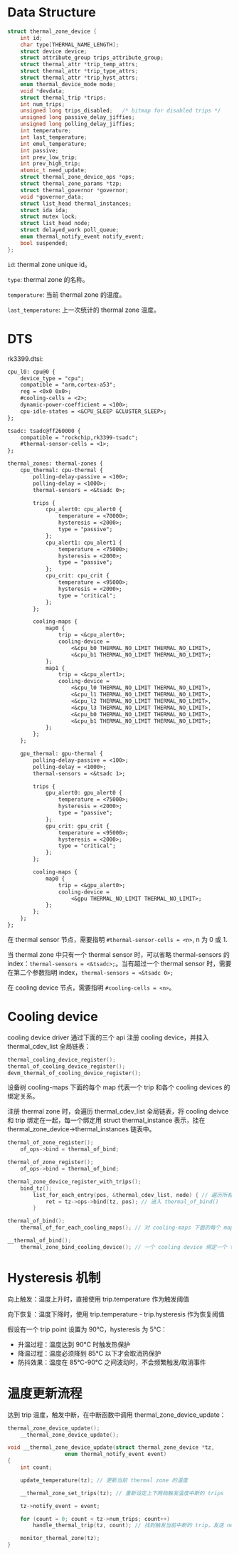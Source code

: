 # Data Structure

```c++
struct thermal_zone_device {
	int id;
	char type[THERMAL_NAME_LENGTH];
	struct device device;
	struct attribute_group trips_attribute_group;
	struct thermal_attr *trip_temp_attrs;
	struct thermal_attr *trip_type_attrs;
	struct thermal_attr *trip_hyst_attrs;
	enum thermal_device_mode mode;
	void *devdata;
	struct thermal_trip *trips;
	int num_trips;
	unsigned long trips_disabled;	/* bitmap for disabled trips */
	unsigned long passive_delay_jiffies;
	unsigned long polling_delay_jiffies;
	int temperature;
	int last_temperature;
	int emul_temperature;
	int passive;
	int prev_low_trip;
	int prev_high_trip;
	atomic_t need_update;
	struct thermal_zone_device_ops *ops;
	struct thermal_zone_params *tzp;
	struct thermal_governor *governor;
	void *governor_data;
	struct list_head thermal_instances;
	struct ida ida;
	struct mutex lock;
	struct list_head node;
	struct delayed_work poll_queue;
	enum thermal_notify_event notify_event;
	bool suspended;
};
```

`id`: thermal zone unique id。

`type`: thermal zone 的名称。

`temperature`: 当前 thermal zone 的温度。

`last_temperature`: 上一次统计的 thermal zone 温度。

# DTS

rk3399.dtsi:

```txt
cpu_l0: cpu@0 {
	device_type = "cpu";
	compatible = "arm,cortex-a53";
	reg = <0x0 0x0>;
	#cooling-cells = <2>;
	dynamic-power-coefficient = <100>;
	cpu-idle-states = <&CPU_SLEEP &CLUSTER_SLEEP>;
};

tsadc: tsadc@ff260000 {
	compatible = "rockchip,rk3399-tsadc";
	#thermal-sensor-cells = <1>;
};

thermal_zones: thermal-zones {
	cpu_thermal: cpu-thermal {
		polling-delay-passive = <100>;
		polling-delay = <1000>;
		thermal-sensors = <&tsadc 0>;

		trips {
			cpu_alert0: cpu_alert0 {
				temperature = <70000>;
				hysteresis = <2000>;
				type = "passive";
			};
			cpu_alert1: cpu_alert1 {
				temperature = <75000>;
				hysteresis = <2000>;
				type = "passive";
			};
			cpu_crit: cpu_crit {
				temperature = <95000>;
				hysteresis = <2000>;
				type = "critical";
			};
		};

		cooling-maps {
			map0 {
				trip = <&cpu_alert0>;
				cooling-device =
					<&cpu_b0 THERMAL_NO_LIMIT THERMAL_NO_LIMIT>,
					<&cpu_b1 THERMAL_NO_LIMIT THERMAL_NO_LIMIT>;
			};
			map1 {
				trip = <&cpu_alert1>;
				cooling-device =
					<&cpu_l0 THERMAL_NO_LIMIT THERMAL_NO_LIMIT>,
					<&cpu_l1 THERMAL_NO_LIMIT THERMAL_NO_LIMIT>,
					<&cpu_l2 THERMAL_NO_LIMIT THERMAL_NO_LIMIT>,
					<&cpu_l3 THERMAL_NO_LIMIT THERMAL_NO_LIMIT>,
					<&cpu_b0 THERMAL_NO_LIMIT THERMAL_NO_LIMIT>,
					<&cpu_b1 THERMAL_NO_LIMIT THERMAL_NO_LIMIT>;
			};
		};
	};

	gpu_thermal: gpu-thermal {
		polling-delay-passive = <100>;
		polling-delay = <1000>;
		thermal-sensors = <&tsadc 1>;

		trips {
			gpu_alert0: gpu_alert0 {
				temperature = <75000>;
				hysteresis = <2000>;
				type = "passive";
			};
			gpu_crit: gpu_crit {
				temperature = <95000>;
				hysteresis = <2000>;
				type = "critical";
			};
		};

		cooling-maps {
			map0 {
				trip = <&gpu_alert0>;
				cooling-device =
					<&gpu THERMAL_NO_LIMIT THERMAL_NO_LIMIT>;
			};
		};
	};
};
```

在 thermal sensor 节点，需要指明 `#thermal-sensor-cells = <n>`, n 为 0 或 1.

当 thermal zone 中只有一个 thermal sensor 时，可以省略 thermal-sensors 的 index：`thermal-sensors = <&tsadc>;`。当有超过一个 thermal sensor 时，需要在第二个参数指明 index，`thermal-sensors = <&tsadc 0>;`

在 cooling device 节点，需要指明 `#cooling-cells = <n>`。

# Cooling device

cooling device driver 通过下面的三个 api 注册 cooling device，并挂入 thermal_cdev_list 全局链表：

```c++
thermal_cooling_device_register();
thermal_of_cooling_device_register();
devm_thermal_of_cooling_device_register();
```

设备树 cooling-maps 下面的每个 map 代表一个 trip 和各个 cooling devices 的绑定关系。

注册 thermal zone 时，会遍历 thermal_cdev_list 全局链表，将 cooling deivce 和 trip 绑定在一起，每一个绑定用 struct thermal_instance 表示，挂在 thermal_zone_device->thermal_instances 链表中。

```c++
thermal_of_zone_register();
	of_ops->bind = thermal_of_bind;
```

```c++
thermal_of_zone_register();
	of_ops->bind = thermal_of_bind;

thermal_zone_device_register_with_trips();
	bind_tz();
		list_for_each_entry(pos, &thermal_cdev_list, node) { // 遍历所有 cooling device
			ret = tz->ops->bind(tz, pos); // 进入 thermal_of_bind()
		}

thermal_of_bind();
	thermal_of_for_each_cooling_maps(); // 对 cooling-maps 下面的每个 map 调用 __thermal_of_bind

__thermal_of_bind();
	thermal_zone_bind_cooling_device(); // 一个 cooling device 绑定一个 trip, 注册 struct thermal_instance，挂入全局链表
```

# Hysteresis 机制

向上触发：温度上升时，直接使用 trip.temperature 作为触发阈值

向下恢复：温度下降时，使用 trip.temperature - trip.hysteresis 作为恢复阈值

假设有一个 trip point 设置为 90°C，hysteresis 为 5°C：

- 升温过程：温度达到 90°C 时触发热保护
- 降温过程：温度必须降到 85°C 以下才会取消热保护
- 防抖效果：温度在 85°C-90°C 之间波动时，不会频繁触发/取消事件

# 温度更新流程

达到 trip 温度，触发中断，在中断函数中调用 thermal_zone_device_update：

```c++
thermal_zone_device_update();
	__thermal_zone_device_update();

void __thermal_zone_device_update(struct thermal_zone_device *tz,
				  enum thermal_notify_event event)
{
	int count;

	update_temperature(tz); // 更新当前 thermal zone 的温度

	__thermal_zone_set_trips(tz); // 重新设定上下两档触发温度中断的 trips

	tz->notify_event = event;

	for (count = 0; count < tz->num_trips; count++)
		handle_thermal_trip(tz, count); // 找到触发当前中断的 trip，发送 netlink event，并根据不同 trip 类型调用相关回调

	monitor_thermal_zone(tz);
}
```
